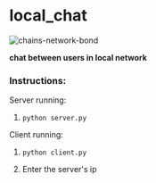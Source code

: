 # local_chat
![chains-network-bond](https://github.com/semikitten/local_chat/assets/110724909/31b83718-8724-4e50-84ec-35cf4f08b8b0)

**chat between users in local network**


### Instructions:
Server running:

1) `python server.py`

Client running:

1) `python client.py`

2) Enter the server's ip
